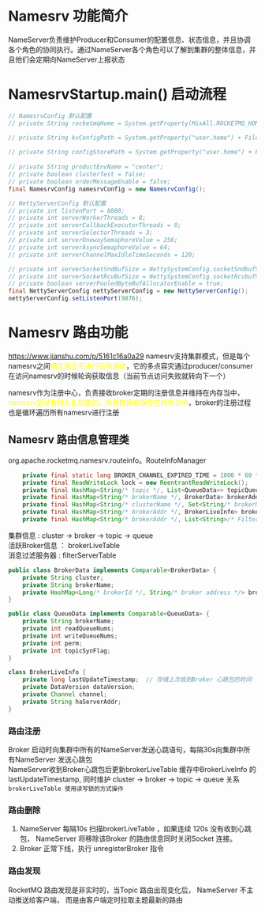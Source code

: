 # Namesrv 功能简介
NameServer负责维护Producer和Consumer的配置信息、状态信息，并且协调各个角色的协同执行。通过NameServer各个角色可以了解到集群的整体信息，并且他们会定期向NameServer上报状态

# NamesrvStartup.main() 启动流程
```java
// NamesrvConfig 默认配置
// private String rocketmqHome = System.getProperty(MixAll.ROCKETMQ_HOME_PROPERTY, System.getenv(MixAll.ROCKETMQ_HOME_ENV));

// private String kvConfigPath = System.getProperty("user.home") + File.separator + "namesrv" + File.separator + "kvConfig.json";
    
// private String configStorePath = System.getProperty("user.home") + File.separator + "namesrv" + File.separator + "namesrv.properties";
    
// private String productEnvName = "center";
// private boolean clusterTest = false;
// private boolean orderMessageEnable = false;
final NamesrvConfig namesrvConfig = new NamesrvConfig();

// NettyServerConfig 默认配置
// private int listenPort = 8888;
// private int serverWorkerThreads = 8;
// private int serverCallbackExecutorThreads = 0;
// private int serverSelectorThreads = 3;
// private int serverOnewaySemaphoreValue = 256;
// private int serverAsyncSemaphoreValue = 64;
// private int serverChannelMaxIdleTimeSeconds = 120;

// private int serverSocketSndBufSize = NettySystemConfig.socketSndbufSize;
// private int serverSocketRcvBufSize = NettySystemConfig.socketRcvbufSize;
// private boolean serverPooledByteBufAllocatorEnable = true;
final NettyServerConfig nettyServerConfig = new NettyServerConfig();
nettyServerConfig.setListenPort(9876);
```

# Namesrv 路由功能
https://www.jianshu.com/p/5161c16a0a29
namesrv支持集群模式，但是每个namesrv之间<font color='yellow'>相互独立不进行任何通信</font>，它的多点容灾通过producer/consumer在访问namesrv的时候轮询获取信息（当前节点访问失败就转向下一个）

namesrv作为注册中心，负责接收broker定期的注册信息并维持在内存当中，<font color='yellow'>namesrv是没有持久化功能的，所有数据都保存在内存当中</font>，broker的注册过程也是循环遍历所有namesrv进行注册

## Namesrv 路由信息管理类
org.apache.rocketmq.namesrv.routeinfo。RouteInfoManager
```java
    private final static long BROKER_CHANNEL_EXPIRED_TIME = 1000 * 60 * 2;
    private final ReadWriteLock lock = new ReentrantReadWriteLock();
    private final HashMap<String/* topic */, List<QueueData>> topicQueueTable;
    private final HashMap<String/* brokerName */, BrokerData> brokerAddrTable;
    private final HashMap<String/* clusterName */, Set<String/* brokerName */>> clusterAddrTable;
    private final HashMap<String/* brokerAddr */, BrokerLiveInfo> brokerLiveTable;
    private final HashMap<String/* brokerAddr */, List<String>/* Filter Server */> filterServerTable;
```
集群信息 : cluster -> broker -> topic -> queue   
活跃Broker信息 ： brokerLiveTable  
消息过滤服务器  :  filterServerTable

```java
public class BrokerData implements Comparable<BrokerData> {
    private String cluster;
    private String brokerName;
    private HashMap<Long/* brokerId */, String/* broker address */> brokerAddrs;
}

public class QueueData implements Comparable<QueueData> {
    private String brokerName;
    private int readQueueNums;
    private int writeQueueNums;
    private int perm;
    private int topicSynFlag;
}

class BrokerLiveInfo {
    private long lastUpdateTimestamp;  // 存储上次收到Broker 心跳包的时间
    private DataVersion dataVersion;
    private Channel channel;
    private String haServerAddr;
}
```

### 路由注册
Broker 启动时向集群中所有的NameServer发送心跳语句，每隔30s向集群中所有NameServer 发送心跳包  
NameServer收到Broker心跳包后更新brokerLiveTable 缓存中BrokerLiveInfo 的lastUpdateTimestamp,
同时维护 cluster -> broker -> topic -> queue  关系  
<code>brokerLiveTable  使用读写锁的方式操作</code>  


### 路由删除
1. NameServer 每隔10s 扫描brokerLiveTable ，如果连续 120s 没有收到心跳包， NameServer 将移除该Broker 的路由信息同时关闭Socket 连接。
2. Broker 正常下线，执行 unregisterBroker 指令

### 路由发现
RocketMQ 路由发现是非实时的，当Topic 路由出现变化后， NameServer 不主动推送给客户端， 而是由客户端定时拉取主题最新的路由

